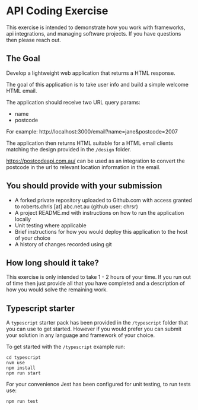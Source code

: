 # API Coding Exercise

This exercise is intended to demonstrate how you work with frameworks, api integrations, and managing software projects. If you have questions then please reach out.

## The Goal

Develop a lightweight web application that returns a HTML response.

The goal of this application is to take user info and build a simple welcome HTML email.

The application should receive two URL query params:

- name
- postcode

For example: http://localhost:3000/email?name=jane&postcode=2007

The application then returns HTML suitable for a HTML email clients matching the
design provided in the `/design` folder.

https://postcodeapi.com.au/ can be used as an integration to convert the
postcode in the url to relevant location information in the email.

## You should provide with your submission

- A forked private repository uploaded to Github.com with access granted to roberts.chris [at] abc.net.au (github user: chrsr)
- A project README.md with instructions on how to run the application locally
- Unit testing where applicable
- Brief instructions for how you would deploy this application to the host of your choice
- A history of changes recorded using git

## How long should it take?

This exercise is only intended to take 1 - 2 hours of your time.
If you run out of time then just provide all that you have completed
and a description of how you would solve the remaining work.

## Typescript starter

A `typescript` starter pack has been provided in the `/typescript` folder that you can use to get started.
However if you would prefer you can submit your solution in any language and framework
of your choice.

To get started with the `/typescript` example run:

```
cd typescript
nvm use
npm install
npm run start
```

For your convenience Jest has been configured for unit testing, to run tests use:

```
npm run test
```